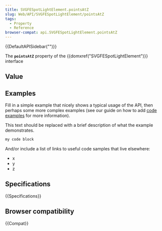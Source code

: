 ```yaml
---
title: SVGFESpotLightElement.pointsAtZ
slug: Web/API/SVGFESpotLightElement/pointsAtZ
tags:
  - Property
  - Reference
browser-compat: api.SVGFESpotLightElement.pointsAtZ
---
```

{{DefaultAPISidebar("")}}

The **`pointsAtZ`** property of the {{domxref("SVGFESpotLightElement")}} interface 

## Value



## Examples

Fill in a simple example that nicely shows a typical usage of the API, then perhaps some more complex examples (see our guide on how to add [code examples](/en-US/docs/MDN/Contribute/Structures/Code_examples) for more information).

This text should be replaced with a brief description of what the example demonstrates.

```js
my code block
```

And/or include a list of links to useful code samples that live elsewhere:

*   x
*   y
*   z

## Specifications

{{Specifications}}

## Browser compatibility

{{Compat}}


